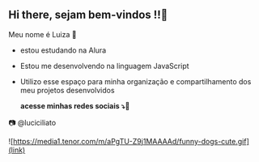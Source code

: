 ## Hi there, sejam bem-vindos !!🩷

Meu nome é Luiza 🌟

- estou estudando na Alura
  
- Estou me desenvolvendo na linguagem JavaScript
  
- Utilizo esse espaço para minha organização e compartilhamento dos meu projetos desenvolvidos

  **acesse minhas redes sociais ⤵️🩷**
  
 📷 @luciciliato

![https://media1.tenor.com/m/aPgTU-Z9j1MAAAAd/funny-dogs-cute.gif](link)
